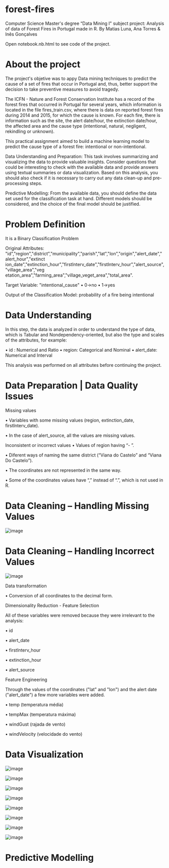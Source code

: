 # forest-fires
Computer Science Master's degree “Data Mining I" subject project: Analysis of data of Forest Fires in Portugal made in R.
By Matias Luna, Ana Torres & Inês Gonçalves

Open notebook.nb.html to see code of the project.

# About the project

The project's objetive was to appy Data mining techniques to predict the cause of a set of fires that occur in Portugal and, thus, better support the decision to take preventive measures to avoid tragedy. 

The ICFN - Nature and Forest Conservation Institute has a record of the forest fires that occurred in Portugal for several years, which information is located in the file fires_train.csv, where there is data on reported forest fires during 2014 and 2015, for which the cause is known. For each fire, there is information such as the site, the alert date/hour, the extinction date/hour, the affected area and the cause type (intentional, natural, negligent, rekindling or unknown).

This practical assignment aimed to build a machine learning model to predict the cause type of a forest fire: intentional or non-intentional.

Data Understanding and Preparation: This task involves summarizing and visualizing the data to provide valuable insights. Consider questions that could be interesting to check with the available data and provide answers using textual summaries or data visualization. Based on this analysis, you should also check if it is necessary to carry out any data clean-up and pre-processing steps.

Predictive Modelling: From the available data, you should define the data set used for the classification task at hand. Different models should be considered, and the choice of the final model should be justified. 

# Problem Definition
It is a Binary Classification Problem

Original Attributes: "id","region","district","municipality","parish","lat","lon","origin","alert_date","alert_hour","extinct ion_date","extinction_hour","firstInterv_date","firstInterv_hour","alert_source","village_area","veg etation_area","farming_area","village_veget_area","total_area".

Target Variable: "intentional_cause" • 0->no • 1->yes

Output of the Classification Model: probability of a fire being intentional

# Data Understanding

In this step, the data is analyzed in order to understand the type of data, which is Tabular and Nondependency-oriented, but also the type and scales of the attributes, for example:

• id : Numerical and Ratio
• region: Categorical and Nominal
• alert_date: Numerical and Interval

This analysis was performed on all attributes before continuing the project.

# Data Preparation | Data Quality Issues

Missing values

• Variables with some missing values (region, extinction_date, firstInterv_date).

• In the case of alert_source, all the values are missing values.


Inconsistent or incorrect values
• Values of region having “- ”.

• Diferent ways of naming the same district (“Viana do Castelo” and “Viana Do Castelo”).

• The coordinates are not represented in the same way.

• Some of the coordinates values have “,” instead of “.”, which is not used in R.

# Data Cleaning – Handling Missing Values

![image](https://github.com/matiasortizluna/forest-fires/assets/64530615/938a3f2c-65bf-4704-b871-b3ae4bbacde1)

# Data Cleaning – Handling Incorrect Values

![image](https://github.com/matiasortizluna/forest-fires/assets/64530615/3f3444a8-53d1-44b4-8694-5e193476ee0f)

Data transformation

• Conversion of all coordinates to the decimal form.

Dimensionality Reduction - Feature Selection

All of these variables were removed because they were irrelevant to the analysis:

• id

• alert_date

• firstInterv_hour 

• extinction_hour 

• alert_source

Feature Engineering

Through the values of the coordinates ("lat" and "lon") and the alert date ("alert_date") a few more variables were added.

• temp (temperatura média)

• tempMax (temperatura máxima)

• windGust (rajada de vento)

• windVelocity (velocidade do vento)

# Data Visualization

![image](https://github.com/matiasortizluna/forest-fires/assets/64530615/d7daf438-8225-4fce-ac61-6c8377c8bb0c)

![image](https://github.com/matiasortizluna/forest-fires/assets/64530615/502ab651-f5ac-4679-b0bf-b0c4b32fbb45)

![image](https://github.com/matiasortizluna/forest-fires/assets/64530615/4524b8f5-3706-4e1b-8de6-e1935823a15e)

![image](https://github.com/matiasortizluna/forest-fires/assets/64530615/f021d952-53a3-404f-92fd-a83a8bae63f3)

![image](https://github.com/matiasortizluna/forest-fires/assets/64530615/091e7535-5b3f-4f23-a3b8-c726cbb30320)

![image](https://github.com/matiasortizluna/forest-fires/assets/64530615/ce95381a-01e1-42d9-9f7a-a122b5e95741)

![image](https://github.com/matiasortizluna/forest-fires/assets/64530615/b8d42358-2d4f-41ad-a924-56f63e37fff3)

![image](https://github.com/matiasortizluna/forest-fires/assets/64530615/94c9bec0-7aff-4bdf-80a9-da2765da6370)

# Predictive Modelling




